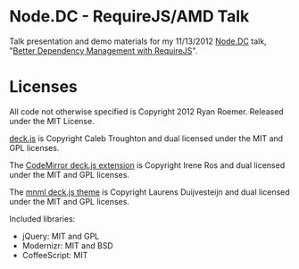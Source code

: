 Node.DC - RequireJS/AMD Talk
============================

Talk presentation and demo materials for my 11/13/2012 [Node.DC][meetup]
talk, "[Better Dependency Management with RequireJS][meetup]".

[nodedc]: http://nodedc.github.com/
[meetup]: http://www.meetup.com/node-dc/events/89233812/

Licenses
========
All code not otherwise specified is Copyright 2012 Ryan Roemer.
Released under the MIT License.

[deck.js][deckjs] is Copyright Caleb Troughton and dual licensed under the
MIT and GPL licenses.

The [CodeMirror deck.js extension][cm] is Copyright Irene Ros and dual licensed
under the MIT and GPL licenses.

The [mnml deck.js theme][mnml] is Copyright Laurens Duijvesteijn and dual
licensed under the MIT and GPL licenses.

Included libraries:

* jQuery: MIT and GPL
* Modernizr: MIT and BSD
* CoffeeScript: MIT

[tb]: https://ryan-roemer.github.com/deck.js-starter/archive/master.tar.gz
[demo]: http://ryan-roemer.github.com/deck.js-starter
[gh]: https://github.com/ryan-roemer/deck.js-starter
[deckjs]: https://github.com/imakewebthings/deck.js
[jade]: http://jade-lang.com
[cm]: https://github.com/iros/deck.js-codemirror
[cs]: http://coffeescript.org/
[mnml]: https://github.com/duijf/mnml
